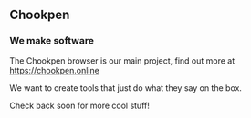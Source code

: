 ## Chookpen

### We make software

The Chookpen browser is our main project, find out more at https://chookpen.online

We want to create tools that just do what they say on the box.

Check back soon for more cool stuff!
